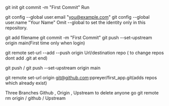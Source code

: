 git init
git commit -m "First Commit"
Run

  git config --global user.email "you@example.com"
  git config --global user.name "Your Name"
Omit --global to set the identity only in this repository.

 git add filename
git commit -m "First Commit"
git push --set-upstream origin main(First time only when login)

git remote set-url --add --push origin Url/destination repo ( to change repos dont add .git at end)

git push / git push --set-upstream origin main

git remote set-url origin git@github.com:ppreyer/first_app.git(adds repos which already exist)

Three Branches Github , Origin , Upstream to delete anyone go git remote rm origin / github / Upstream
